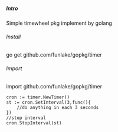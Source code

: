 ##### Intro
Simple timewheel pkg implement by golang
###### Install
go get github.com/funlake/gopkg/timer
###### Import
import github.com/funlake/gopkg/timer
```
cron := timer.NewTimer()
st := cron.SetInterval(3,func(){
    //do anything in each 3 seconds
})
//stop interval
cron.StopInterval(st)
```


